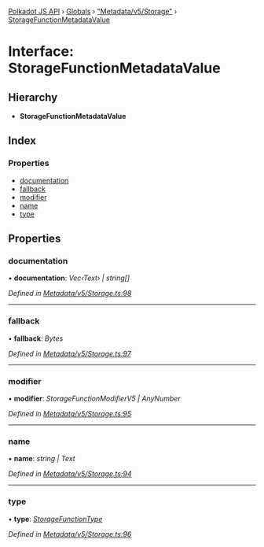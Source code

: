 [Polkadot JS API](../README.md) › [Globals](../globals.md) › ["Metadata/v5/Storage"](../modules/_metadata_v5_storage_.md) › [StorageFunctionMetadataValue](_metadata_v5_storage_.storagefunctionmetadatavalue.md)

# Interface: StorageFunctionMetadataValue

## Hierarchy

* **StorageFunctionMetadataValue**

## Index

### Properties

* [documentation](_metadata_v5_storage_.storagefunctionmetadatavalue.md#documentation)
* [fallback](_metadata_v5_storage_.storagefunctionmetadatavalue.md#fallback)
* [modifier](_metadata_v5_storage_.storagefunctionmetadatavalue.md#modifier)
* [name](_metadata_v5_storage_.storagefunctionmetadatavalue.md#name)
* [type](_metadata_v5_storage_.storagefunctionmetadatavalue.md#type)

## Properties

###  documentation

• **documentation**: *Vec‹Text› | string[]*

*Defined in [Metadata/v5/Storage.ts:98](https://github.com/polkadot-js/api/blob/c44cb1858e/packages/metadata/src/Metadata/v5/Storage.ts#L98)*

___

###  fallback

• **fallback**: *Bytes*

*Defined in [Metadata/v5/Storage.ts:97](https://github.com/polkadot-js/api/blob/c44cb1858e/packages/metadata/src/Metadata/v5/Storage.ts#L97)*

___

###  modifier

• **modifier**: *StorageFunctionModifierV5 | AnyNumber*

*Defined in [Metadata/v5/Storage.ts:95](https://github.com/polkadot-js/api/blob/c44cb1858e/packages/metadata/src/Metadata/v5/Storage.ts#L95)*

___

###  name

• **name**: *string | Text*

*Defined in [Metadata/v5/Storage.ts:94](https://github.com/polkadot-js/api/blob/c44cb1858e/packages/metadata/src/Metadata/v5/Storage.ts#L94)*

___

###  type

• **type**: *[StorageFunctionType](../classes/_metadata_v5_storage_.storagefunctiontype.md)*

*Defined in [Metadata/v5/Storage.ts:96](https://github.com/polkadot-js/api/blob/c44cb1858e/packages/metadata/src/Metadata/v5/Storage.ts#L96)*
